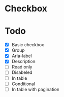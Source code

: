 # Checkbox

# Todo

- [x] Basic checkbox
- [x] Group
- [x] Aria-label
- [x] Description
- [ ] Read only
- [ ] Disabeled
- [ ] In table
- [ ] Conditional
- [ ] In table with pagination
